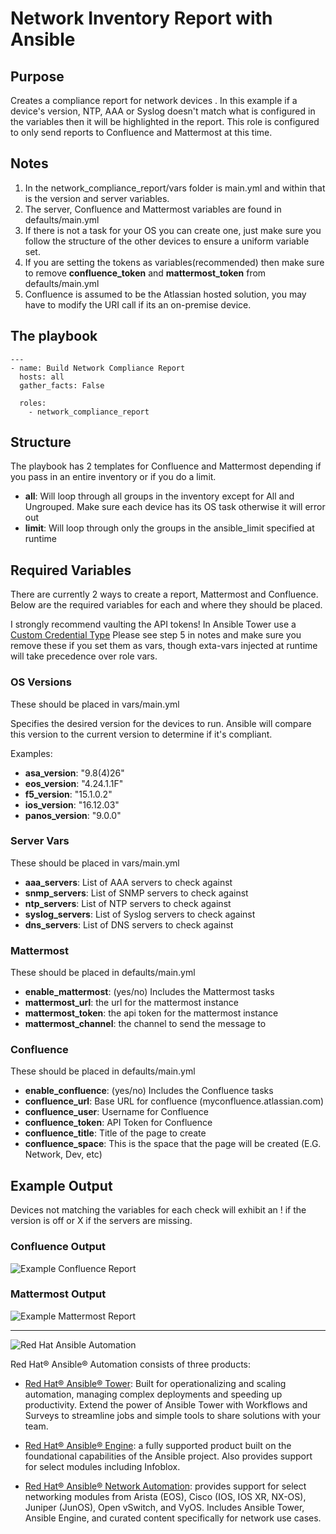 # Network Inventory Report with Ansible

## Purpose

Creates a compliance report for network devices . In this example if a device's version, NTP, AAA or Syslog doesn't match what is configured in the variables then it will be highlighted in the report. This role is configured to only send reports to Confluence and Mattermost at this time.

## Notes

1. In the network_compliance_report/vars folder is main.yml and within that is the version and server variables.
2. The server, Confluence and Mattermost variables are found in defaults/main.yml
3. If there is not a task for your OS you can create one, just make sure you follow the structure of the other devices to ensure a uniform variable set.
4. If you are setting the tokens as variables(recommended) then make sure to remove **confluence_token** and **mattermost_token** from defaults/main.yml
5. Confluence is assumed to be the Atlassian hosted solution, you may have to modify the URI call if its an on-premise device.

## The playbook

```
---
- name: Build Network Compliance Report
  hosts: all
  gather_facts: False

  roles:
    - network_compliance_report
```

## Structure

The playbook has 2 templates for Confluence and Mattermost depending if you pass in an entire inventory or if you do a limit.

- **all**: Will loop through all groups in the inventory except for All and Ungrouped. Make sure each device has its OS task otherwise it will error out
- **limit**: Will loop through only the groups in the ansible_limit specified at runtime

## Required Variables

There are currently 2 ways to create a report, Mattermost and Confluence. Below are the required variables for each and where they should be placed.

I strongly recommend vaulting the API tokens! In Ansible Tower use a [Custom Credential Type](https://www.ansible.com/blog/ansible-tower-feature-spotlight-custom-credentials) Please see step 5 in notes and make sure you remove these if you set them as vars, though exta-vars injected at runtime will take precedence over role vars.

### OS Versions

These should be placed in vars/main.yml

Specifies the desired version for the devices to run. Ansible will compare this version to the current version to determine if it's compliant.

Examples:

- **asa_version**: "9.8(4)26"
- **eos_version**: "4.24.1.1F"
- **f5_version**: "15.1.0.2"
- **ios_version**: "16.12.03"
- **panos_version**: "9.0.0"

### Server Vars

These should be placed in vars/main.yml

- **aaa_servers**: List of AAA servers to check against
- **snmp_servers**: List of SNMP servers to check against
- **ntp_servers**: List of NTP servers to check against
- **syslog_servers**: List of Syslog servers to check against
- **dns_servers**: List of DNS servers to check against

### Mattermost

These should be placed in defaults/main.yml

- **enable_mattermost**: (yes/no) Includes the Mattermost tasks
- **mattermost_url**: the url for the mattermost instance
- **mattermost_token**: the api token for the mattermost instance
- **mattermost_channel**: the channel to send the message to

### Confluence

These should be placed in defaults/main.yml

- **enable_confluence**: (yes/no) Includes the Confluence tasks
- **confluence_url**: Base URL for confluence (myconfluence.atlassian.com)
- **confluence_user**: Username for Confluence
- **confluence_token**: API Token for Confluence
- **confluence_title**: Title of the page to create
- **confluence_space**: This is the space that the page will be created (E.G. Network, Dev, etc)

## Example Output

Devices not matching the variables for each check will exhibit an ! if the version is off or X if the servers are missing.

### Confluence Output

![Example Confluence Report](https://i.imgur.com/kR7m6E8.png)

### Mattermost Output

![Example Mattermost Report](https://i.imgur.com/JkPm4I4.png)

---

![Red Hat Ansible Automation][6]

Red Hat® Ansible® Automation consists of three products:

- [Red Hat® Ansible® Tower][7]: Built for operationalizing and scaling
  automation, managing complex deployments and speeding up productivity. Extend
  the power of Ansible Tower with Workflows and Surveys to streamline jobs and
  simple tools to share solutions with your team.

- [Red Hat® Ansible® Engine][8]: a fully supported product built on the
  foundational capabilities of the Ansible project. Also provides support for
  select modules including Infoblox.

- [Red Hat® Ansible® Network Automation][9]: provides support for select
  networking modules from Arista (EOS), Cisco (IOS, IOS XR, NX-OS), Juniper
  (JunOS), Open vSwitch, and VyOS. Includes Ansible Tower, Ansible Engine, and
  curated content specifically for network use cases.

[1]: http://docs.ansible.com/ansible/latest/nxos_facts_module.html
[2]: http://docs.ansible.com/ansible/latest/list_of_network_modules.html
[3]: images/htmlreport.png
[4]: http://docs.ansible.com/ansible/latest/ios_facts_module.html
[5]: http://docs.ansible.com/ansible/latest/template_module.html
[6]: images/rh-ansible-automation.png
[7]: https://www.ansible.com/tower
[8]: https://www.ansible.com/ansible-engine
[9]: https://www.ansible.com/networking
